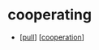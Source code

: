 # cooperating

- [[pull]] [[cooperation]]


[//begin]: # "Autogenerated link references for markdown compatibility"
[pull]: pull "Pull"
[cooperation]: cooperation "Cooperation"
[//end]: # "Autogenerated link references"